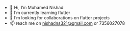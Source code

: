 - 👋 Hi, I’m Mohamed Nishad
- 🌱 I’m currently learning flutter
- 💞️ I’m looking for collaborations on flutter projects
- 📫 reach me on nishadns321@gmail.com or 7356027078

<!---
Nishadatgit/Nishadatgit is a ✨ special ✨ repository because its `README.md` (this file) appears on your GitHub profile.
You can click the Preview link to take a look at your changes.
--->

